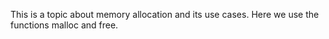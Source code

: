 This is a topic about memory allocation and its use cases. Here we use the functions malloc and free.

